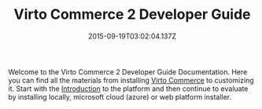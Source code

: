 ﻿---
title: Virto Commerce 2 Developer Guide
description: Virto Commerce 2 Developer Guide
layout: docs
date: 2015-09-19T03:02:04.137Z
priority: 1
---
Welcome to the Virto Commerce 2 Developer Guide Documentation. Here you can find all the materials from installing <a class="crosslink" href="https://virtocommerce.com/b2b-ecommerce-platform" target="_blank">Virto Commerce</a> to customizing it. Start with the [Introduction](docs/vc2devguide/introduction) to the platform and then continue to evaluate by installing locally, microsoft cloud (azure) or web platform installer.